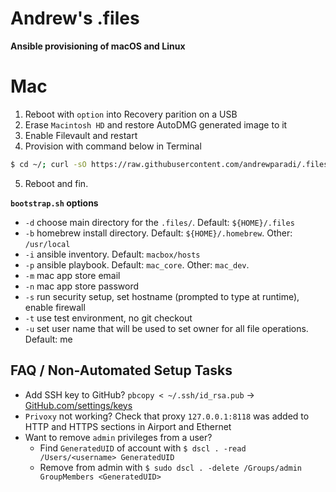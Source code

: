 Andrew's .files
===
**Ansible provisioning of macOS and Linux**

Mac
===
1. Reboot with `option` into Recovery parition on a USB
2. Erase `Macintosh HD` and restore AutoDMG generated image to it
3. Enable Filevault and restart
4. Provision with command below in Terminal
```Bash
$ cd ~/; curl -sO https://raw.githubusercontent.com/andrewparadi/.files/master/bootstrap.sh; chmod +x ~/bootstrap.sh; ~/bootstrap.sh -s; rm ~/bootstrap.sh
```
5. Reboot and fin.

**`bootstrap.sh` options**
- `-d` choose main directory for the `.files/`. Default: `${HOME}/.files`
- `-b` homebrew install directory. Default: `${HOME}/.homebrew`. Other: `/usr/local`
- `-i` ansible inventory. Default: `macbox/hosts`
- `-p` ansible playbook. Default: `mac_core`. Other: `mac_dev`.
- `-m` mac app store email
- `-n` mac app store password
- `-s` run security setup, set hostname (prompted to type at runtime), enable firewall
- `-t` use test environment, no git checkout
- `-u` set user name that will be used to set owner for all file operations. Default: me

FAQ / Non-Automated Setup Tasks
---
- Add SSH key to GitHub? `pbcopy < ~/.ssh/id_rsa.pub` -> [GitHub.com/settings/keys](https://github.com/settings/keys)
- `Privoxy` not working? Check that proxy `127.0.0.1:8118` was added to HTTP and HTTPS sections in Airport and Ethernet
- Want to remove `admin` privileges from a user?
  - Find `GeneratedUID` of account with `$ dscl . -read /Users/<username> GeneratedUID`
  - Remove from admin with `$ sudo dscl . -delete /Groups/admin GroupMembers <GeneratedUID>`
